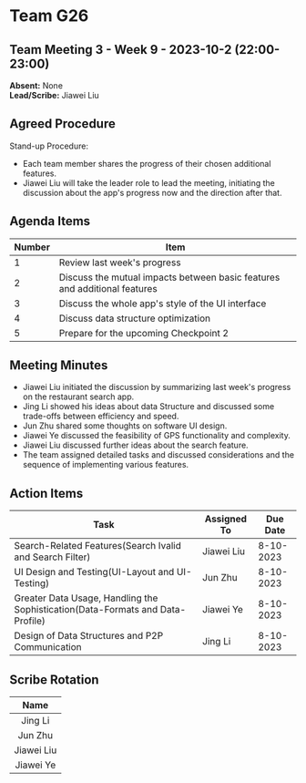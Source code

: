 # Team G26

## Team Meeting 3 - Week 9 - 2023-10-2 (22:00-23:00)

**Absent:** None <br> **Lead/Scribe:** Jiawei Liu 

## Agreed Procedure

Stand-up Procedure:

- Each team member shares the progress of their chosen additional features.
- Jiawei Liu will take the leader role to lead the meeting, initiating the discussion about the app's progress now and the direction after that.

## Agenda Items

| Number | Item                                                         |
| ------ | ------------------------------------------------------------ |
| 1      | Review last week's progress                                  |
| 2      | Discuss the mutual impacts between basic features and additional features |
| 3      | Discuss the whole app's style of the UI interface            |
| 4      | Discuss data structure optimization                          |
| 5      | Prepare for the upcoming Checkpoint 2                        |

## Meeting Minutes

- Jiawei Liu initiated the discussion by summarizing last week's progress on the restaurant search app.
- Jing Li showed his ideas about data Structure and discussed some trade-offs between efficiency and speed.
- Jun Zhu shared some thoughts on software UI design.
- Jiawei Ye discussed the feasibility of GPS functionality and complexity.
- Jiawei Liu discussed further ideas about the search feature.
- The team assigned detailed tasks and discussed considerations and the sequence of implementing various features.

## Action Items

| Task                                                         | Assigned To | Due Date  |
| ------------------------------------------------------------ | ----------- | --------- |
| Search-Related Features(Search Ivalid and Search Filter)     | Jiawei Liu  | 8-10-2023 |
| UI Design and Testing(UI-Layout and UI-Testing)              | Jun Zhu     | 8-10-2023 |
| Greater Data Usage, Handling the Sophistication(Data-Formats and Data-Profile) | Jiawei Ye   | 8-10-2023 |
| Design of Data Structures and P2P Communication              | Jing Li     | 8-10-2023 |

## Scribe Rotation

|    Name    |
|:----------:|
|  Jing Li   |
|  Jun Zhu   |
| Jiawei Liu |
| Jiawei Ye  |

